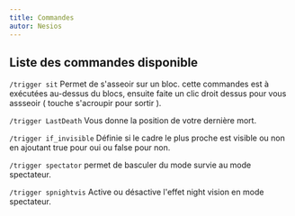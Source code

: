 ```yaml
---
title: Commandes
autor: Nesios
---
```


## Liste des commandes disponible

`/trigger sit` Permet de s'asseoir sur un bloc. cette commandes est à exécutées au-dessus du blocs, ensuite faite un clic droit dessus pour vous assseoir ( touche s'acroupir pour sortir ).

`/trigger LastDeath` Vous donne la position de votre dernière mort.

`/trigger if_invisible` Définie si le cadre le plus proche est visible ou non en ajoutant true pour oui ou false pour non.

`/trigger spectator` permet de basculer du mode survie au mode spectateur.

`/trigger spnightvis` Active ou désactive l'effet night vision en mode spectateur.
